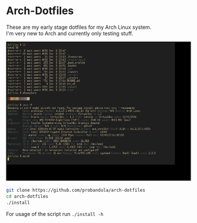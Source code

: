 # Arch-Dotfiles
These are my early stage dotfiles for my Arch Linux system.  
I'm very new to Arch and currently only testing stuff.  

![screenshot](/other/screenshot.png)

```bash
git clone https://github.com/probandula/arch-dotfiles
cd arch-dotfiles
./install
```
For usage of the script run `./install -h`
